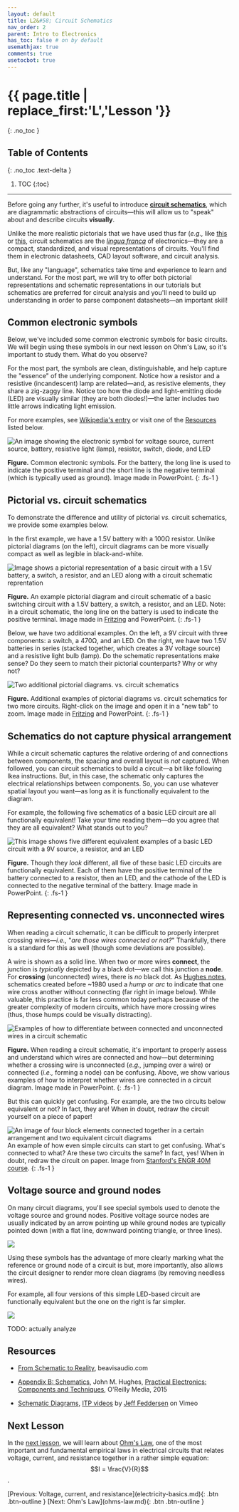 ```yaml
---
layout: default
title: L2&#58; Circuit Schematics
nav_order: 2
parent: Intro to Electronics
has_toc: false # on by default
usemathjax: true
comments: true
usetocbot: true
---
```

# {{ page.title | replace_first:'L','Lesson '}}
{: .no_toc }

## Table of Contents
{: .no_toc .text-delta }

1. TOC
{:toc}
---

Before going any further, it's useful to introduce [**circuit schematics**](https://en.wikipedia.org/wiki/Circuit_diagram), which are diagrammatic abstractions of circuits—this will allow us to "speak" about and describe circuits **visually**. 

Unlike the more realistic pictorials that we have used thus far (*e.g.,* like [this](assets/videos/ElectronFlowVsConventionalCurrent_PhetSimulation_ByJonFroehlich.mp4) or [this](assets/videos/WaterCircuitAnalogy_Trimmed_ByJonFroehlich.mp4), circuit schematics are the [*lingua franca*](https://learning.oreilly.com/library/view/practical-electronics-components/9781449373221/app02.html) of electronics—they are a compact, standardized, and visual representations of circuits. You'll find them in electronic datasheets, CAD layout software, and circuit analysis.

But, like any "language", schematics take time and experience to learn and understand. For the most part, we will try to offer both pictorial representations and schematic representations in our tutorials but schematics are preferred for circuit analysis and you'll need to build up understanding in order to parse component datasheets—an important skill!

## Common electronic symbols

Below, we've included some common electronic symbols for basic circuits. We will begin using these symbols in our next lesson on Ohm's Law, so it's important to study them. What do you observe? 

For the most part, the symbols are clean, distinguishable, and help capture the "essence" of the underlying component. Notice how a resistor and a resistive (incandescent) lamp are related—and, as resistive elements, they share a zig-zaggy line. Notice too how the diode and light-emitting diode (LED) are visually similar (they are both diodes!)—the latter includes two little arrows indicating light emission.

For more examples, see [Wikipedia's entry](https://en.wikipedia.org/wiki/Electronic_symbol) or visit one of the [Resources](#resources) listed below.

<!-- TODO: consider adding ground to this diagram below? -->

![An image showing the electronic symbol for voltage source, current source, battery, resistive light (lamp), resistor, switch, diode, and LED](assets/images/BasicElectronicSymbols_ByJonFroehlich.png)

**Figure.** Common electronic symbols. For the battery, the long line is used to indicate the positive terminal and the short line is the negative terminal (which is typically used as ground). Image made in PowerPoint.
{: .fs-1 }

## Pictorial vs. circuit schematics

To demonstrate the difference and utility of pictorial *vs.* circuit schematics, we provide some examples below. 

In the first example, we have a 1.5V battery with a 100Ω resistor. Unlike pictorial diagrams (on the left), circuit diagrams can be more visually compact as well as legible in black-and-white.

![Image shows a pictorial representation of a basic circuit with a 1.5V battery, a switch, a resistor, and an LED along with a circuit schematic reprentation](assets/images/PictorialDiagramVsCircuitSchematic_ByJonFroehlich.png)

**Figure.** An example pictorial diagram and circuit schematic of a basic switching circuit with a 1.5V battery, a switch, a resistor, and an LED. Note: in a circuit schematic, the long line on the battery is used to indicate the positive terminal. Image made in [Fritzing](https://fritzing.org/) and PowerPoint.
{: .fs-1 }

Below, we have two additional examples. On the left, a 9V circuit with three components: a switch, a 470Ω, and an LED. On the right, we have two 1.5V batteries in series (stacked together, which creates a 3V voltage source) and a resistive light bulb (lamp). Do the schematic representations make sense? Do they seem to match their pictorial counterparts? Why or why not?

![Two additional pictorial diagrams. vs. circuit schematics](assets/images/AdditionalPictorialDiagramVsCircuitSchematics_ByJonFroehlich.png)

**Figure.** Additional examples of pictorial diagrams vs. circuit schematics for two more circuits. Right-click on the image and open it in a "new tab" to zoom. Image made in [Fritzing](https://fritzing.org/) and PowerPoint.
{: .fs-1 }

## Schematics do not capture physical arrangement

While a circuit schematic captures the relative ordering of and connections between components, the spacing and overall layout is *not* captured. When followed, you can circuit schematics to build a circuit—a bit like following Ikea instructions. But, in this case, the schematic only captures the electrical relationships between components. So, you can use whatever spatial layout you want—as long as it is functionally equivalent to the diagram.

For example, the following five schematics of a basic LED circuit are all functionally equivalent! Take your time reading them—do you agree that they are all equivalent? What stands out to you?

![This image shows five different equivalent examples of a basic LED circuit with a 9V source, a resistor, and an LED](assets/images/BasicLEDCircuitMultipleExamples_CircuitSchematic_ByJonFroehlich.png)

**Figure.** Though they *look* different, all five of these basic LED circuits are functionally equivalent. Each of them have the positive terminal of the battery connected to a resistor, then an LED, and the cathode of the LED is connected to the negative terminal of the battery. Image made in PowerPoint.
{: .fs-1 }

## Representing connected vs. unconnected wires

When reading a circuit schematic, it can be difficult to properly interpret crossing wires—*i.e.,* "*are those wires connected or not?*" Thankfully, there is a standard for this as well (though some deviations are possible).

A wire is shown as a solid line. When two or more wires **connect**, the junction is *typically* depicted by a black dot—we call this junction a **node**. For **crossing** (unconnected) wires, there is *no* black dot. As [Hughes notes](https://learning.oreilly.com/library/view/practical-electronics-components/9781449373221/app02.html), schematics created before ~1980 used a *hump* or *arc* to indicate that one wire cross another without connecting (far right in image below). While valuable, this practice is far less common today perhaps because of the greater complexity of modern circuits, which have more crossing wires (thus, those humps could be visually distracting).

![Examples of how to differentiate between connected and unconnected wires in a circuit schematic](assets/images/ConnectedVsUnconnectedWires_CircuitSchematics_ByJonFroehlich.png)

**Figure.** When reading a circuit schematic, it's important to properly assess and understand which wires are connected and how—but determining whether a crossing wire is unconnected (*e.g.,* jumping over a wire) or connected (*i.e.,* forming a node) can be confusing. Above, we show various examples of how to interpret whether wires are connected in a circuit diagram. Image made in PowerPoint.
{: .fs-1 }

But this can quickly get confusing. For example, are the two circuits below equivalent or not? In fact, they are! When in doubt, redraw the circuit yourself on a piece of paper!

![An image of four block elements connected together in a certain arrangement and two equivalent circuit diagrams](assets/images/ExampleOfConfusingButEquivalentCircuit_CircuitSchematics_StanfordEngr40.png)
An example of how even simple circuits can start to get confusing. What's connected to what? Are these two circuits the same? In fact, yes! When in doubt, redraw the circuit on paper. Image from [Stanford's ENGR 40M course](https://web.stanford.edu/class/archive/engr/engr40m.1178/slides/lecture01.pdf).
{: .fs-1 }

<!-- - https://web.stanford.edu/class/archive/engr/engr40m.1178/slides/lecture01.pdf
- https://web.stanford.edu/class/archive/engr/engr40m.1178/slides/lecture02.pdf -->

## Voltage source and ground nodes

On many circuit diagrams, you'll see special symbols used to denote the voltage source and ground nodes. Positive voltage source nodes are usually indicated by an arrow pointing up while ground nodes are typically pointed down (with a flat line, downward pointing triangle, or three lines).

![](assets/images/VoltageSourceAndGroundNodes_ByJonFroehlich.png)

Using these symbols has the advantage of more clearly marking what the reference or ground node of a circuit is but, more importantly, also allows the circuit designer to render more clean diagrams (by removing needless wires).

For example, all four versions of this simple LED-based circuit are functionally equivalent but the one on the right is far simpler.

![](assets/images/RedrawingLEDCircuitWithVoltageSourceAndGroundNodes_ByJonFroehlich.png)




TODO: actually analyze 

## Resources

- [From Schematic to Reality](http://beavisaudio.com/techpages/SchematicToReality/), beavisaudio.com

- [Appendix B: Schematics](https://learning.oreilly.com/library/view/practical-electronics-components/9781449373221/app02.html), John M. Hughes, [Practical Electronics: Components and Techniques](https://learning.oreilly.com/library/view/practical-electronics-components/9781449373221/), O'Reilly Media, 2015

- [Schematic Diagrams](https://itp.nyu.edu/physcomp/videos/videos-schematic-diagrams/), [ITP videos](https://vimeo.com/album/2801639) by [Jeff Feddersen](http://www.fddrsn.net/) on Vimeo

## Next Lesson

In the [next lesson](ohms-law.md), we will learn about [Ohm's Law](ohms-law.md), one of the most important and fundamental empirical laws in electrical circuits that relates voltage, current, and resistance together in a rather simple equation: $$I = \frac{V}{R}$$.

<span class="fs-6">
[Previous: Voltage, current, and resistance](electricity-basics.md){: .btn .btn-outline }
[Next: Ohm's Law](ohms-law.md){: .btn .btn-outline }
</span>